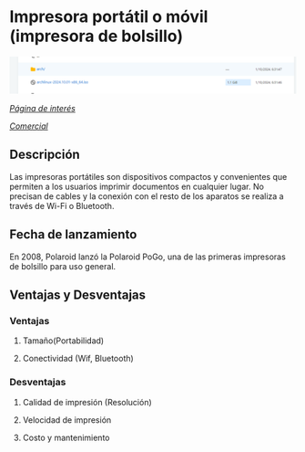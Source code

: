 # Impresora portátil o móvil (impresora de bolsillo)

![alt text](image-2.png)

*[Página de interés](https://tintascompatibles.com/blog/impresoras-portatiles-ventajas-y-desventajas)*

*[Comercial](https://www.amazon.es/Kodak-Mini-Pintar-sublimaci%C3%B3n-Impresora/dp/B077BFDT2V?source=ps-sl-shoppingads-lpcontext&ref_=fplfs&psc=1&smid=A13P6277X44WWB)*

## Descripción

Las impresoras portátiles son dispositivos compactos y convenientes que permiten a los usuarios imprimir documentos en cualquier lugar. No precisan de cables y la conexión con el resto de los aparatos se realiza a través de Wi-Fi o Bluetooth.

## Fecha de lanzamiento

En 2008, Polaroid lanzó la Polaroid PoGo, una de las primeras impresoras de bolsillo para uso general.

## Ventajas y Desventajas

### Ventajas 

1. Tamaño(Portabilidad)

2. Conectividad (Wif, Bluetooth)

### Desventajas

1. Calidad de impresión (Resolución)

2. Velocidad de impresión

3. Costo y mantenimiento 